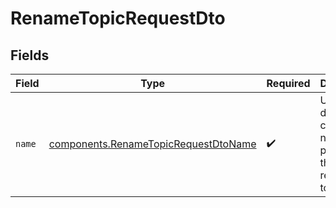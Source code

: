 # RenameTopicRequestDto


## Fields

| Field                                                                                        | Type                                                                                         | Required                                                                                     | Description                                                                                  |
| -------------------------------------------------------------------------------------------- | -------------------------------------------------------------------------------------------- | -------------------------------------------------------------------------------------------- | -------------------------------------------------------------------------------------------- |
| `name`                                                                                       | [components.RenameTopicRequestDtoName](../../models/components/renametopicrequestdtoname.md) | :heavy_check_mark:                                                                           | User defined custom name and provided by the user to rename the topic.                       |